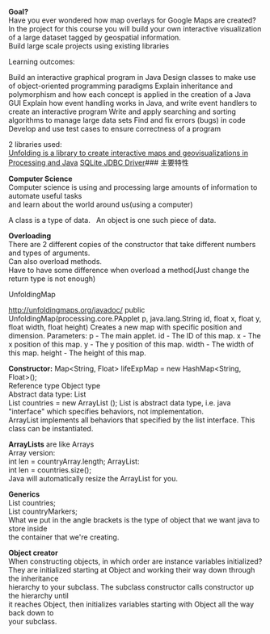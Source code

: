 **Goal?**   
Have you ever wondered how map overlays for Google Maps are created? In the project 
for this course you will build your own interactive visualization of a large dataset 
tagged by geospatial information.  
Build large scale projects using existing libraries

Learning outcomes:

Build an interactive graphical program in Java
Design classes to make use of object-oriented programming paradigms
Explain inheritance and polymorphism and how each concept is applied in the creation of a Java GUI
Explain how event handling works in Java, and write event handlers to create an interactive program
Write and apply searching and sorting algorithms to manage large data sets
Find and fix errors (bugs) in code
Develop and use test cases to ensure correctness of a program

2 libraries used:  
[Unfolding is a library to create interactive maps and geovisualizations in Processing and Java](http://unfoldingmaps.org/ "Unfolding is a library to create interactive maps and geovisualizations in Processing and Java")
[SQLite JDBC Driver](https://bitbucket.org/xerial/sqlite-jdbc/ "SQLite JDBC Driver")### 主要特性

**Computer Science**  
Computer science is using and processing large amounts of information to automate useful tasks   
and learn about the world around us(using a computer)  

A class is a type of data.  
An object is one such piece of data.  

**Overloading**  
There are 2 different copies of the constructor that take different numbers and types of arguments.  
Can also overload methods.  
Have to have some difference when overload a method(Just change the return type is not enough)

UnfoldingMap

http://unfoldingmaps.org/javadoc/
public UnfoldingMap(processing.core.PApplet p,
                    java.lang.String id,
                    float x,
                    float y,
                    float width,
                    float height)
Creates a new map with specific position and dimension.
Parameters:
p - The main applet.
id - The ID of this map.
x - The x position of this map.
y - The y position of this map.
width - The width of this map.
height - The height of this map.   

**Constructor:**
Map<String, Float> lifeExpMap = new HashMap<String, Float>();   
Reference type                  Object type   
Abstract data type: List  
List<Feature> countries = new ArrayList<Feature> ();
List is abstract data type, i.e. java "interface" which specifies behaviors, not implementation.   
ArrayList implements all behaviors that specified by the list interface. This class can be instantiated.  

**ArrayLists** are like Arrays  
Array version:  
int len = countryArray.length;
ArrayList:   
int len = countries.size();  
Java will automatically resize the ArrayList for you.  

**Generics**  
List<Feature> countries;  
List<Marker> countryMarkers;  
What we put in the angle brackets is the type of object that we want java to store inside  
the container that we're creating.  


**Object creator**  
When constructing objects, in which order are instance variables initialized?  
They are initialized starting at Object and working their way down through the inheritance  
hierarchy to your subclass. The subclass constructor calls constructor up the hierarchy until  
it reaches Object, then initializes variables starting with Object all the way back down to  
your subclass.




